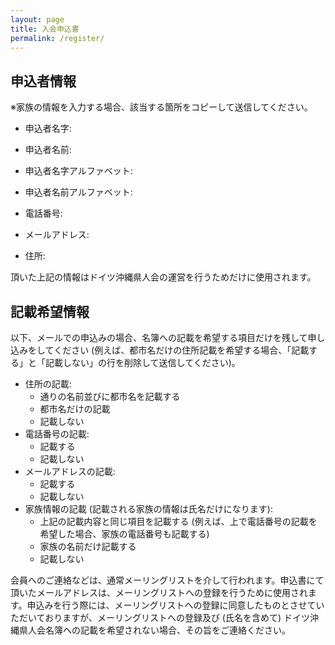 ```yaml
---
layout: page
title: 入会申込書
permalink: /register/
---
```


## 申込者情報

※家族の情報を入力する場合、該当する箇所をコピーして送信してください。

- 申込者名字: 
- 申込者名前: 
- 申込者名字アルファベット: 
- 申込者名前アルファベット: 
- 電話番号: 
- メールアドレス: 

- 住所: 

頂いた上記の情報はドイツ沖縄県人会の運営を行うためだけに使用されます。

## 記載希望情報

以下、メールでの申込みの場合、名簿への記載を希望する項目だけを残して申し込みをしてください (例えば、都市名だけの住所記載を希望する場合、「記載する」と「記載しない」の行を削除して送信してください)。

- 住所の記載: 
    - 通りの名前並びに都市名を記載する
    - 都市名だけの記載
    - 記載しない
- 電話番号の記載: 
    - 記載する
    - 記載しない
- メールアドレスの記載: 
    - 記載する
    - 記載しない
- 家族情報の記載 (記載される家族の情報は氏名だけになります):
    - 上記の記載内容と同じ項目を記載する (例えば、上で電話番号の記載を希望した場合、家族の電話番号も記載する)
    - 家族の名前だけ記載する
    - 記載しない

会員へのご連絡などは、通常メーリングリストを介して行われます。申込書にて頂いたメールアドレスは、メーリングリストへの登録を行うために使用されます。申込みを行う際には、メーリングリストへの登録に同意したものとさせていただいておりますが、メーリングリストへの登録及び (氏名を含めて) ドイツ沖縄県人会名簿への記載を希望されない場合、その旨をご連絡ください。




